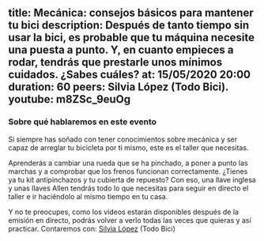 title: Mecánica: consejos básicos para mantener tu bici
description: Después de tanto tiempo sin usar la bici, es probable que tu máquina necesite una puesta a punto. Y, en cuanto empieces a rodar, tendrás que prestarle unos mínimos cuidados. ¿Sabes cuáles? 
at: 15/05/2020 20:00
duration: 60
peers: Silvia López (Todo Bici).
youtube: m8ZSc_9euOg
----
### Sobre qué hablaremos en este evento

Si siempre has soñado con tener conocimientos sobre mecánica y ser capaz de arreglar tu bicicleta por ti mismo, este es el taller que necesitas. 

Aprenderás a cambiar una rueda que se ha pinchado, a poner a punto las marchas y a comprobar que los frenos funcionan correctamente.
¿Tienes ya tu kit antipinchazos y tu cubierta de repuesto? Con eso, una llave inglesa y unas llaves Allen tendrás todo lo que necesitas para seguir en directo el taller e ir haciéndolo al mismo tiempo en tu casa. 

Y no te preocupes, como los vídeos estarán disponibles después de la emisión en directo, podrás volver a verlo todas las veces que quieras y así practicar. Contaremos con: [Silvia López](https://twitter.com/TodobiciVLC) (Todo Bici)
